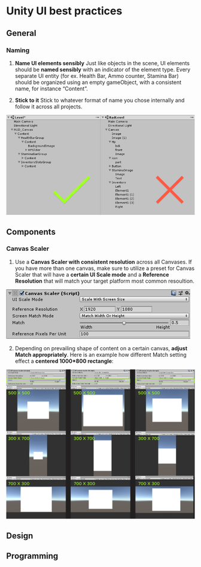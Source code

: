 
# Unity UI best practices
## General
### Naming
1. __Name UI elements sensibly__
Just like objects in the scene, UI elements should be **named sensibly** with an indicator of the element type.
Every separate UI entity (for ex. Health Bar, Ammo counter, Stamina Bar) should be organized using an empty gameObject, with a consistent name, for instance “Content”.

2. __Stick to it__
Stick to whatever format of name you chose internally and follow it across all projects.

![Alt](element_naming.png)
## Components
### Canvas Scaler
1. Use a **Canvas Scaler with consistent resolution** across all Canvases. 
If you have more than one canvas, make sure to utilize a preset for Canvas Scaler that will have a **certain UI Scale mode** and a **Reference Resolution** that will match your target platform most common resoultion.  

![Alt](canvas_scaler.png)


2. Depending on prevailing shape of content on a certain canvas, **adjust Match appropriately**.
Here is an example how different Match setting effect a **centered 1000*800 rectangle**:

![Alt](match_example.png)
## Design
## Programming

<!--stackedit_data:
eyJoaXN0b3J5IjpbMTU0MDc2ODI3MSw3NzYxNzY2MjcsMjk5OD
cxMDMwLC0yMDI5Nzc4NzUyLDE1NTczMzQyMzUsOTA4Nzc1ODc5
LC0xNzgzMjI2NjA5LC0zODE1ODI5MjEsMTQyMTA3NjU3MywtMT
IzNTgxMTA0NywtMTg0NDk0MTkyXX0=
-->